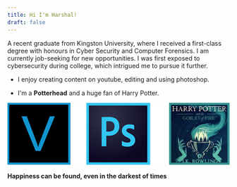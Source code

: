 ```yaml
---
title: Hi I'm Harshal!
draft: false
---
```


A recent graduate from Kingston University, where I received a first-class degree with honours in Cyber Security and Computer Forensics. I am currently job-seeking for new opportunities. I was first exposed to cybersecurity during college, which intrigued me to pursue it further.

- I enjoy creating content on youtube, editing and using photoshop.

- I'm a **Potterhead** and a huge fan of Harry Potter.


![](/about/test2.png)

**Happiness can be found, even in the darkest of times**

